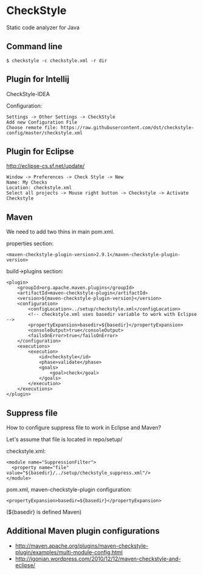 # CheckStyle
Static code analyzer for Java

## Command line
	$ checkstyle -c checkstyle.xml -r dir

## Plugin for Intellij
CheckStyle-IDEA

Configuration:

	Settings -> Other Settings -> CheckStyle
	Add new Configuration File
	Choose remote file: https://raw.githubusercontent.com/dst/checkstyle-config/master/checkstyle.xml

## Plugin for Eclipse
http://eclipse-cs.sf.net/update/

	Window -> Preferences -> Check Style -> New
	Name: My Checks
	Location: checkstyle.xml
	Select all projects -> Mouse right button -> Checkstyle -> Activate Checkstyle

## Maven
We need to add two thins in main pom.xml.

properties section:

	<maven-checkstyle-plugin-version>2.9.1</maven-checkstyle-plugin-version>

build->plugins section:

	<plugin>
		<groupId>org.apache.maven.plugins</groupId>
		<artifactId>maven-checkstyle-plugin</artifactId>
		<version>${maven-checkstyle-plugin-version}</version>
		<configuration>
			<configLocation>../setup/checkstyle.xml</configLocation>
			<!-- checkstyle.xml uses basedir variable to work with Eclipse -->
			<propertyExpansion>basedir=${basedir}</propertyExpansion>
			<consoleOutput>true</consoleOutput>
			<failsOnError>true</failsOnError>
		</configuration>
		<executions>
			<execution>
				<id>checkstyle</id>
				<phase>validate</phase>
				<goals>
					<goal>check</goal>
				</goals>
			</execution>
		</executions>
	</plugin>

## Suppress file
How to configure suppress file to work in Eclipse and Maven?

Let's assume that file is located in repo/setup/

checkstyle.xml:

	<module name="SuppressionFilter">
	  <property name="file" value="${basedir}/../setup/checkstyle_suppress.xml"/>
	</module>

pom.xml, maven-checkstyle-plugin configuration:

	<propertyExpansion>basedir=${basedir}</propertyExpansion>
(${basedir} is defined Maven)

## Additional Maven plugin configurations
* http://maven.apache.org/plugins/maven-checkstyle-plugin/examples/multi-module-config.html
* http://jgonian.wordpress.com/2010/12/12/maven-checkstyle-and-eclipse/
